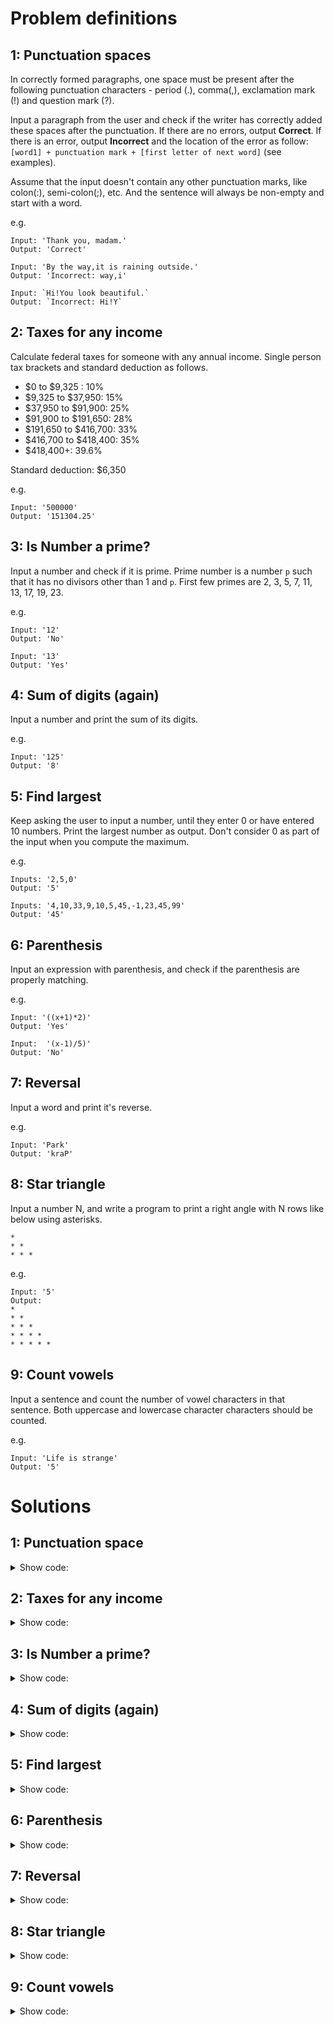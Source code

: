 # Problem definitions

## 1: Punctuation spaces

In correctly formed paragraphs, one space must be present after the following punctuation characters - period (.), comma(,), exclamation mark (!) and question mark (?).

Input a paragraph from the user and check if the writer has correctly added these spaces after the punctuation. If there are no errors, output **Correct**. If there is an error, output **Incorrect** and the location of the error as follow: `[word1] + punctuation mark + [first letter of next word]` (see examples).

Assume that the input doesn't contain any other punctuation marks, like colon(:), semi-colon(;), etc. And the sentence will always be non-empty and start with a word.

e.g.
```
Input: 'Thank you, madam.'
Output: 'Correct'
```

```
Input: 'By the way,it is raining outside.'
Output: 'Incorrect: way,i'
```

```
Input: `Hi!You look beautiful.`
Output: `Incorrect: Hi!Y`
```


## 2: Taxes for any income

Calculate federal taxes for someone with any annual income. Single person tax brackets and standard deduction as follows.

- $0 to $9,325 : 10%
- $9,325 to $37,950: 15%
- $37,950  to $91,900: 25%
- $91,900 to $191,650: 28%
- $191,650 to $416,700: 33%
- $416,700 to $418,400: 35%
- $418,400+: 39.6%

Standard deduction: $6,350

e.g.

```
Input: '500000'
Output: '151304.25'
```

## 3: Is Number a prime?

Input a number and check if it is prime. Prime number is a number `p` such that it has no divisors other than 1 and `p`. First few primes are 2, 3, 5, 7, 11, 13, 17, 19, 23.

e.g.
```
Input: '12'
Output: 'No'
```

```
Input: '13'
Output: 'Yes'
```

## 4: Sum of digits (again)

Input a number and print the sum of its digits.

e.g.
```
Input: '125'
Output: '8'
```

## 5: Find largest

Keep asking the user to input a number, until they enter 0 or have entered 10 numbers. Print the largest number as output. Don't consider 0 as part of the input when you compute the maximum.

e.g.
```
Inputs: '2,5,0'
Output: '5'
```

```
Inputs: '4,10,33,9,10,5,45,-1,23,45,99'
Output: '45'
```

## 6: Parenthesis

Input an expression with parenthesis, and check if the parenthesis are properly matching.

e.g.

```
Input: '((x+1)*2)'
Output: 'Yes'
```

```
Input:  '(x-1)/5)'
Output: 'No'
```

## 7: Reversal

Input a word and print it's reverse.

e.g.

```
Input: 'Park'
Output: 'kraP'
```

## 8: Star triangle
 
Input a number N, and write a program to print a right angle with N rows like below using asterisks.

```
*
* *
* * *
```

e.g.
```
Input: '5'
Output:
*
* *
* * *
* * * *
* * * * *
```

## 9: Count vowels

Input a sentence and count the number of vowel characters in that sentence. Both uppercase and lowercase character characters should be counted.

e.g.
```
Input: 'Life is strange'
Output: '5'
```
# Solutions

## 1: Punctuation space

<details>
<summary>Show code:</summary>

```python
para = input()
length = len(para)

last_word = para[0]
punctuation = '.,!?'
i = 1
while i < length:
  last_word += para[i]

  if para[i - 1] in punctuation and para[i] != ' ':
    print("Incorrect: %s" % last_word)
    break
  
  if para[i] == ' ':
      last_word = ''

  i += 1
else:
  print("Correct")
```

</details>

## 2: Taxes for any income

<details>
<summary>Show code:</summary>

```python
annual_income = float(input())

STD_DEDUCTION = 6350

taxable_income = annual_income - STD_DEDUCTION

total_tax = 0.0
if taxable_income > 0:
  total_tax += min(taxable_income, 9325) * 0.1
if taxable_income > 9325:
  total_tax += min(taxable_income - 9325, 37950 - 9325) * 0.15
if taxable_income > 37950:
  total_tax += min(taxable_income - 37950, 91900 - 37950) * 0.25
if taxable_income > 91900:
  total_tax += min(taxable_income - 91900, 191650 - 91900) * 0.28
if taxable_income > 191650:
  total_tax += min(taxable_income - 191650, 416700 - 191650) * 0.33
if taxable_income > 416700:
  total_tax += min(taxable_income - 416700, 418400 - 416700) * 0.35
if taxable_income > 418400:
  total_tax += (taxable_income - 418400) * 0.396

print(total_tax)
```

</details>

## 3: Is Number a prime?

<details>
<summary>Show code:</summary>

```python
number = int(input())
divisor = 2
while divisor * divisor <= number:
  if not number % divisor:
    print("No")
    break
  divisor += 1
else:
  print("Yes")
```

</details>

## 4: Sum of digits (again)

<details>
<summary>Show code:</summary>

```python
number = input()
length = len(number)
sum_digits = 0
i = 0
while i < length:
  sum += int(number[i])
  i += 1

print(sum_digits)
```

</details>

## 5: Find largest

<details>
<summary>Show code:</summary>

```python
i = 0
max_num = -9999999999999
while i < 10:
  number = int(input())
  if number == 0:
    break
    
  if number > max_num:
    max_num = number
    
  i += 1
  
print(max_num)
```

</details>

## 6: Parenthesis

<details>
<summary>Show code:</summary>

```python
expr = input()
length = len(expr)
i = 0
paren_count = 0
while i < length:
  if expr[i] == '(':
    paren_count += 1
  elif expr[i] == ')':
    paren_count -= 1
    
  if paren_count < 0:
    print("No")
    break
  
  i += 1

if paren_count == 0:
  print("Yes")
elif paren_count > 0:
  print("No")
```

</details>

## 7: Reversal

<details>
<summary>Show code:</summary>

```python
word = input()
length = len(word)
reverse_word = ""
i = 1 
while i <= length:
  reverse_word += word[-i]
  i += 1

print(reverse_word)
```

</details>

## 8: Star triangle

<details>
<summary>Show code:</summary>

```python
num = int(input())
i = 0
while i < num:
  line = "* " * i + "*"
  print(line)
  i += 1
```

</details>


## 9: Count vowels

<details>
<summary>Show code:</summary>

```python
sentence = input()
sentence_length = len(sentence)
i = 0
count = 0
while i < sentence_length:
  if sentence[i] in 'aAeEiIoOuU':
    count += 1
  i += 1

print(count)
```

</details>

